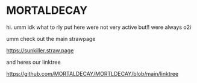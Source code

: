 # MORTALDECAY

hi. umm idk what to rly put here were not very active but!! were always o2i

umm check out the main strawpage

https://sunkiller.straw.page

and heres our linktree

https://github.com/MORTALDECAY/MORTLDECAY/blob/main/linktree
